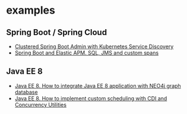 # examples
## Spring Boot / Spring Cloud
* [Clustered Spring Boot Admin with Kubernetes Service Discovery](https://github.com/afrunt/examples/tree/master/spring-boot/spring-boot-admin-k8s)
* [Spring Boot and Elastic APM. SQL, JMS and custom spans](https://github.com/afrunt/examples/tree/master/spring-boot/spring-boot-elastic-apm)
## Java EE 8 
* [Java EE 8. How to integrate Java EE 8 application with NEO4j graph database](https://github.com/afrunt/examples/tree/master/java-ee-8-examples/neo4j-integration)
* [Java EE 8. How to implement custom scheduling with CDI and Concurrency Utilities](https://github.com/afrunt/examples/tree/master/java-ee-8-examples/cdi-managed-scheduling)
